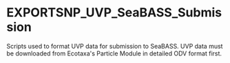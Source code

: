# EXPORTSNP_UVP_SeaBASS_Submission
Scripts used to format UVP data for submission to SeaBASS. UVP data must be downloaded from Ecotaxa's Particle Module in detailed ODV format first. 
